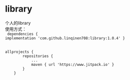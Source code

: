 # library
个人的library
<br/>使用方式：
<br/>
<code>
  dependencies {
        implementation 'com.github.linqinen708:library:1.0.4'
	}
</code>

<br/>
<code>allprojects {
		repositories {
			...
			maven { url 'https://www.jitpack.io' }
		}
	}
</code>
